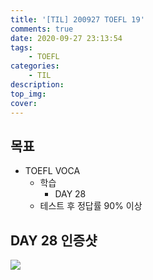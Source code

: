```yaml
---
title: '[TIL] 200927 TOEFL 19'
comments: true
date: 2020-09-27 23:13:54
tags:
    - TOEFL
categories:
    - TIL
description:
top_img:
cover:
---
```

## 목표
- TOEFL VOCA 
    - 학습
        - DAY 28
    - 테스트 후 정답률 90% 이상

## DAY 28 인증샷
![](Day28.png)